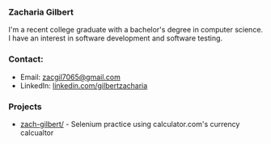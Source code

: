 ### Zacharia Gilbert

I'm a recent college graduate with a bachelor's degree in computer science. I have an interest in software development and software testing.

### Contact:

- Email: [zacgil7065@gmail.com](mailto:zacgil7065@gmail.com)
- LinkedIn: [linkedin.com/gilbertzacharia](https://www.linkedin.com/in/gilbertzacharia/)

### Projects

- [zach-gilbert/](https://www.github.com/zach-gilbert/) - Selenium practice using calculator.com's currency calcualtor
